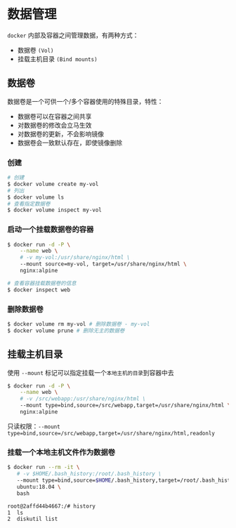 # 数据管理

`docker` 内部及容器之间管理数据，有两种方式：

- 数据卷 `(Vol)`
- 挂载主机目录 `(Bind mounts)`

## 数据卷

数据卷是一个可供一个/多个容器使用的特殊目录，特性：

- 数据卷可以在容器之间共享
- 对数据卷的修改会立马生效
- 对数据卷的更新，不会影响镜像
- 数据卷会一致默认存在，即使镜像删除

### 创建

```sh
# 创建
$ docker volume create my-vol
# 列出
$ docker volume ls
# 查看指定数据卷
$ docker volume inspect my-vol
```

### 启动一个挂载数据卷的容器

```sh
$ docker run -d -P \
    --name web \
    # -v my-vol:/usr/share/nginx/html \
    --mount source=my-vol, target=/usr/share/nginx/html \
    nginx:alpine

# 查看容器挂载数据卷的信息
$ docker inspect web
```

### 删除数据卷

```sh
$ docker volume rm my-vol # 删除数据卷 - my-vol
$ docker volume prune # 删除无主的数据卷
```

## 挂载主机目录

使用 `--mount` 标记可以指定挂载一个`本地主机的目录`到容器中去

```sh
$ docker run -d -P \
    --name web \
    # -v /src/webapp:/usr/share/nginx/html \
    --mount type=bind,source=/src/webapp,target=/usr/share/nginx/html \
    nginx:alpine
```

只读权限：`--mount type=bind,source=/src/webapp,target=/usr/share/nginx/html,readonly`

### 挂载一个本地主机文件作为数据卷

```sh
$ docker run --rm -it \
   # -v $HOME/.bash_history:/root/.bash_history \
   --mount type=bind,source=$HOME/.bash_history,target=/root/.bash_history \
   ubuntu:18.04 \
   bash

root@2affd44b4667:/# history
1  ls
2  diskutil list
```
